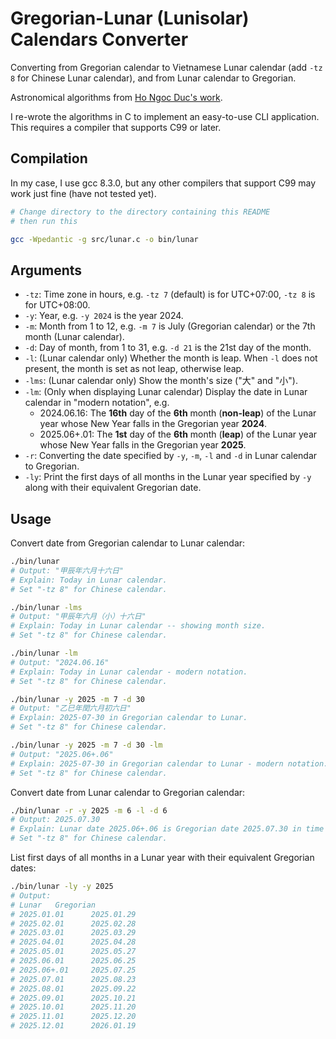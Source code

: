 # Gregorian-Lunar (Lunisolar) Calendars Converter

Converting from Gregorian calendar to Vietnamese Lunar calendar (add `-tz 8` for Chinese Lunar calendar), and from Lunar calendar to Gregorian.

Astronomical algorithms from [Ho Ngoc Duc's work](https://www.informatik.uni-leipzig.de/~duc/amlich/calrules.html).

I re-wrote the algorithms in C to implement an easy-to-use CLI application. This requires a compiler that supports C99 or later.

## Compilation

In my case, I use gcc 8.3.0, but any other compilers that support C99 may work just fine (have not tested yet).

```bash
# Change directory to the directory containing this README
# then run this

gcc -Wpedantic -g src/lunar.c -o bin/lunar
```

## Arguments

* `-tz`: Time zone in hours, e.g. `-tz 7` (default) is for UTC+07:00, `-tz 8` is for UTC+08:00.
* `-y`: Year, e.g. `-y 2024` is the year 2024.
* `-m`: Month from 1 to 12, e.g. `-m 7` is July (Gregorian calendar) or the 7th month (Lunar calendar).
* `-d`: Day of month, from 1 to 31, e.g. `-d 21` is the 21st day of the month.
* `-l`: (Lunar calendar only) Whether the month is leap. When `-l` does not present, the month is set as not leap, otherwise leap.
* `-lms`: (Lunar calendar only) Show the month's size ("大" and "小").
* `-lm`: (Only when displaying Lunar calendar) Display the date in Lunar calendar in "modern notation", e.g.
  * 2024.06.16: The **16th** day of the **6th** month (**non-leap**) of the Lunar year whose New Year falls in the Gregorian year **2024**.
  * 2025.06+.01: The **1st** day of the **6th** month (**leap**) of the Lunar year whose New Year falls in the Gregorian year **2025**.
* `-r`: Converting the date specified by `-y`, `-m`, `-l` and `-d` in Lunar calendar to Gregorian.
* `-ly`: Print the first days of all months in the Lunar year specified by `-y` along with their equivalent Gregorian date.

## Usage

Convert date from Gregorian calendar to Lunar calendar:

```bash
./bin/lunar 
# Output: "甲辰年六月十六日"
# Explain: Today in Lunar calendar.
# Set "-tz 8" for Chinese calendar.

./bin/lunar -lms
# Output: "甲辰年六月（小）十六日"
# Explain: Today in Lunar calendar -- showing month size.
# Set "-tz 8" for Chinese calendar.

./bin/lunar -lm
# Output: "2024.06.16" 
# Explain: Today in Lunar calendar - modern notation.
# Set "-tz 8" for Chinese calendar.

./bin/lunar -y 2025 -m 7 -d 30
# Output: "乙巳年閏六月初六日" 
# Explain: 2025-07-30 in Gregorian calendar to Lunar.
# Set "-tz 8" for Chinese calendar.

./bin/lunar -y 2025 -m 7 -d 30 -lm
# Output: "2025.06+.06"
# Explain: 2025-07-30 in Gregorian calendar to Lunar - modern notation.
# Set "-tz 8" for Chinese calendar.
```

Convert date from Lunar calendar to Gregorian calendar:

```bash
./bin/lunar -r -y 2025 -m 6 -l -d 6
# Output: 2025.07.30
# Explain: Lunar date 2025.06+.06 is Gregorian date 2025.07.30 in time zone UTC+07:00 (Vietnamese calendar).
# Set "-tz 8" for Chinese calendar.
```

List first days of all months in a Lunar year with their equivalent Gregorian dates:

```bash
./bin/lunar -ly -y 2025            
# Output:
# Lunar   Gregorian
# 2025.01.01      2025.01.29
# 2025.02.01      2025.02.28
# 2025.03.01      2025.03.29
# 2025.04.01      2025.04.28
# 2025.05.01      2025.05.27
# 2025.06.01      2025.06.25
# 2025.06+.01     2025.07.25
# 2025.07.01      2025.08.23
# 2025.08.01      2025.09.22
# 2025.09.01      2025.10.21
# 2025.10.01      2025.11.20
# 2025.11.01      2025.12.20
# 2025.12.01      2026.01.19
```

